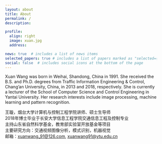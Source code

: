 ```yaml
---
layout: about
title: About
permalink: /
description: 

profile:
  align: right
  image: xuan.jpg
  address: 

news: true  # includes a list of news items
selected_papers: true # includes a list of papers marked as "selected={true}"
social: false  # includes social icons at the bottom of the page
---
```


Xuan Wang was born in Weihai, Shandong, China in 1991. She received the B.S. and Ph.D. degrees from Traffic Information Engineering & Control, Chang’an University, China, in 2013 and 2018, respectively. She is currently a lecturer of the School of Computer Science and Control Engineering in Yantai University. Her research interests include image processing, machine learning and pattern recognition. 


王璇，烟台大学计算机与控制工程学院讲师、硕士生导师<br>
2018年博士毕业于长安大学信息工程学院交通信息工程及控制专业<br>
主持山东省自然科学基金，教育部实验室开放基金等项目<br>
主要研究方向：交通视频图像分析，模式识别，机器视觉<br>
邮箱：xuanwang_91@126.com, xuanwang91@ytu.edu.cn<br>


